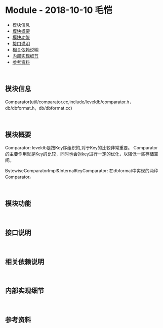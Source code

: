 # Module - 2018-10-10 毛恺

- [模块信息](#module_info)
- [模块概要](#module_in_brief)
- [模块功能](#module_function)
- [接口说明](#interface_specification)
- [相关依赖说明](#dependency_specification)
- [内部实现细节](#inner_detail)
- [参考资料](#reference)


&nbsp;   
<a id="module_info"></a>
## 模块信息
Comparator(util/comparator.cc,include/leveldb/comparator.h，db/dbformat.h，db/dbformat.cc)


&nbsp;   
<a id="module_in_brief"></a>
## 模块概要
Comparator:
leveldb是按Key序组织的,对于Key的比较非常重要。
Comparator的主要作用就是Key的比较，同时也会对key进行一定的优化，以降低一些存储空间。

BytewiseComparatorImpl&InternalKeyComparator:
在dbformat中实现的两种Comparator。

&nbsp;   
<a id="module_function"></a>
## 模块功能



&nbsp;   
<a id="interface_specification"></a>
## 接口说明




&nbsp;   
<a id="dependency_specification"></a>
## 相关依赖说明



&nbsp;   
<a id="inner_detail"></a>
## 内部实现细节



&nbsp;   
<a id="reference"></a>
## 参考资料

